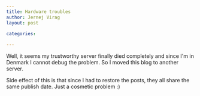 ```yaml
---
title: Hardware troubles
author: Jernej Virag
layout: post

categories:
  
---
```

Well, it seems my trustworthy server finally died completely and since I'm in Denmark I cannot debug the problem. So I moved this blog to another server.

Side effect of this is that since I had to restore the posts, they all share the same publish date. Just a cosmetic problem :)